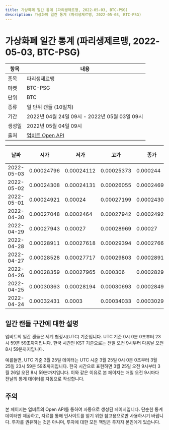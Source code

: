 ```yaml
---
title: 가상화폐 일간 통계 (파리생제르맹, 2022-05-03, BTC-PSG)
description: 가상화폐 일간 통계 (파리생제르맹, 2022-05-03, BTC-PSG)
---
```



가상화폐 일간 통계 (파리생제르맹, 2022-05-03, BTC-PSG)
===

|항목|내용|
|--|--|
|종목|파리생제르맹|
|마켓|BTC-PSG|
|단위|BTC|
|종류|일 단위 캔들 (10일치)|
|기간|2022년 04월 24일 09시 - 2022년 05월 03일 09시|
|생성일|2022년 05월 04일 09시|
|출처|[업비트 Open API](https://docs.upbit.com)|


|날짜|시가|저가|고가|종가|비고|
|--|--|--|--|--|--|
|2022-05-03|0.00024796|0.00024112|0.00025373|0.000244|    |
|2022-05-02|0.00024308|0.00024131|0.00026055|0.00024696|    |
|2022-05-01|0.00024921|0.00024|0.00027199|0.00024304|    |
|2022-04-30|0.00027048|0.0002464|0.00027942|0.0002492|    |
|2022-04-29|0.00027943|0.00027|0.00028969|0.00027|    |
|2022-04-28|0.00028911|0.00027618|0.00029394|0.00027664|    |
|2022-04-27|0.00028528|0.00027717|0.00029803|0.00028911|    |
|2022-04-26|0.00028359|0.00027965|0.000306|0.00028291|    |
|2022-04-25|0.00030363|0.00028194|0.00030693|0.00028497|    |
|2022-04-24|0.00032431|0.0003|0.00034033|0.00030291|    |


일간 캔들 구간에 대한 설명
---


업비트의 일간 캔들은 세계 협정시(UTC) 기준입니다. 
UTC 기준 0시 0분 0초부터 23시 59분 59초까지입니다. 
한국 시간인 KST 기준으로는 전일 오전 9시부터 다음날 오전 8시 59분까지입니다. 


예를들면, UTC 기준 3월 25일 데이터는 UTC 시준 3월 25일 0시 0분 0초부터 3월 25일 23시 59분 59초까지입니다. 
한국 시간으로 표현하면 3월 25일 오전 9시부터 3월 26일 오전 8시 59분까지입니다. 
이와 같은 이유로 본 페이지는 매일 오전 9시마다 전날의 통계 데이터를 자동으로 작성합니다. 


주의
---


본 페이지는 업비트의 Open API를 통하여 자동으로 생성된 페이지입니다. 
단순한 통계 데이터만 제공하고, 자료를 통해 인사이트를 얻기 위한 참고용으로만 사용하시기 바랍니다. 
투자를 권유하는 것은 아니며, 투자에 대한 모든 책임은 투자자 본인에게 있습니다. 
